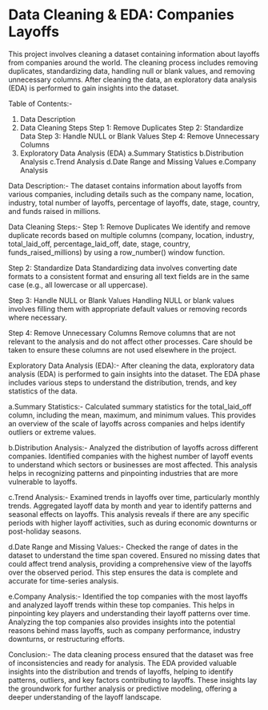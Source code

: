 # Data Cleaning & EDA: Companies Layoffs

This project involves cleaning a dataset containing information about layoffs from companies around the world. The cleaning process includes removing duplicates, standardizing data, handling null or blank values, and removing unnecessary columns. After cleaning the data, an exploratory data analysis (EDA) is performed to gain insights into the dataset.

Table of Contents:-

1) Data Description
2) Data Cleaning Steps
      Step 1: Remove Duplicates
      Step 2: Standardize Data
      Step 3: Handle NULL or Blank Values
      Step 4: Remove Unnecessary Columns
3) Exploratory Data Analysis (EDA)
  a.Summary Statistics
  b.Distribution Analysis
  c.Trend Analysis
  d.Date Range and Missing Values
  e.Company Analysis

Data Description:-
The dataset contains information about layoffs from various companies, including details such as the company name, location, industry, total number of layoffs, percentage of layoffs, date, stage, country, and funds raised in millions.

Data Cleaning Steps:-
Step 1: Remove Duplicates
We identify and remove duplicate records based on multiple columns (company, location, industry, total_laid_off, percentage_laid_off, date, stage, country, funds_raised_millions) by using a row_number() window function.

Step 2: Standardize Data
Standardizing data involves converting date formats to a consistent format and ensuring all text fields are in the same case (e.g., all lowercase or all uppercase).

Step 3: Handle NULL or Blank Values
Handling NULL or blank values involves filling them with appropriate default values or removing records where necessary.

Step 4: Remove Unnecessary Columns
Remove columns that are not relevant to the analysis and do not affect other processes. Care should be taken to ensure these columns are not used elsewhere in the project.

Exploratory Data Analysis (EDA):-
After cleaning the data, exploratory data analysis (EDA) is performed to gain insights into the dataset. The EDA phase includes various steps to understand the distribution, trends, and key statistics of the data.

a.Summary Statistics:-
Calculated summary statistics for the total_laid_off column, including the mean, maximum, and minimum values. This provides an overview of the scale of layoffs across companies and helps identify outliers or extreme values.

b.Distribution Analysis:-
Analyzed the distribution of layoffs across different companies. Identified companies with the highest number of layoff events to understand which sectors or businesses are most affected. This analysis helps in recognizing patterns and pinpointing industries that are more vulnerable to layoffs.

c.Trend Analysis:-
Examined trends in layoffs over time, particularly monthly trends. Aggregated layoff data by month and year to identify patterns and seasonal effects on layoffs. This analysis reveals if there are any specific periods with higher layoff activities, such as during economic downturns or post-holiday seasons.

d.Date Range and Missing Values:-
Checked the range of dates in the dataset to understand the time span covered. Ensured no missing dates that could affect trend analysis, providing a comprehensive view of the layoffs over the observed period. This step ensures the data is complete and accurate for time-series analysis.

e.Company Analysis:-
Identified the top companies with the most layoffs and analyzed layoff trends within these top companies. This helps in pinpointing key players and understanding their layoff patterns over time. Analyzing the top companies also provides insights into the potential reasons behind mass layoffs, such as company performance, industry downturns, or restructuring efforts.

Conclusion:-
The data cleaning process ensured that the dataset was free of inconsistencies and ready for analysis. The EDA provided valuable insights into the distribution and trends of layoffs, helping to identify patterns, outliers, and key factors contributing to layoffs. These insights lay the groundwork for further analysis or predictive modeling, offering a deeper understanding of the layoff landscape.
